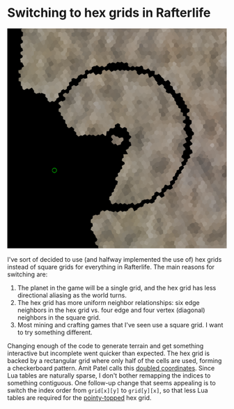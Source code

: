 # Switching to hex grids in Rafterlife

![Hex-grid ship (center) in hex-grid terrain](hex.png)

I've sort of decided to use (and halfway implemented the use of) hex grids
instead of square grids for everything in Rafterlife. The main reasons for
switching are:

1. The planet in the game will be a single grid, and the hex grid has less
   directional aliasing as the world turns.
2. The hex grid has more uniform neighbor relationships: six edge neighbors in
   the hex grid vs. four edge and four vertex (diagonal) neighbors in the square
   grid.
3. Most mining and crafting games that I've seen use a square grid. I want to
   try something different.

Changing enough of the code to generate terrain and get something interactive
but incomplete went quicker than expected. The hex grid is backed by a
rectangular grid where only half of the cells are used, forming a checkerboard
pattern. Amit Patel calls this
[doubled coordinates](https://www.redblobgames.com/grids/hexagons/#coordinates-doubled).
Since Lua tables are naturally sparse, I don't bother remapping the indices to
something contiguous. One follow-up change that seems appealing is to switch
the index order from `grid[x][y]` to `grid[y][x]`, so that less Lua tables are
required for the
[pointy-topped](https://www.redblobgames.com/grids/hexagons/#basics) hex grid.
